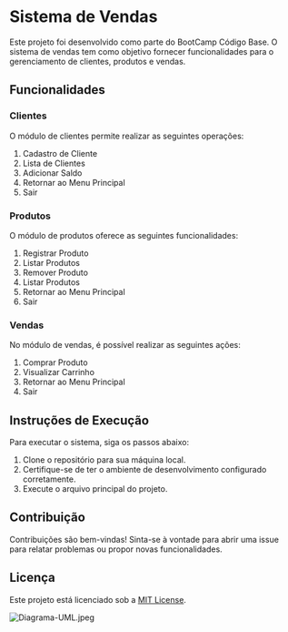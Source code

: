 # Sistema de Vendas

Este projeto foi desenvolvido como parte do BootCamp Código Base. O sistema de vendas tem como objetivo fornecer funcionalidades para o gerenciamento de clientes, produtos e vendas.

## Funcionalidades

### Clientes

O módulo de clientes permite realizar as seguintes operações:

1. Cadastro de Cliente
2. Lista de Clientes
3. Adicionar Saldo
4. Retornar ao Menu Principal
0. Sair

### Produtos

O módulo de produtos oferece as seguintes funcionalidades:

1. Registrar Produto
2. Listar Produtos
3. Remover Produto
4. Listar Produtos
5. Retornar ao Menu Principal
0. Sair

### Vendas

No módulo de vendas, é possível realizar as seguintes ações:

1. Comprar Produto
2. Visualizar Carrinho
3. Retornar ao Menu Principal
0. Sair

## Instruções de Execução

Para executar o sistema, siga os passos abaixo:

1. Clone o repositório para sua máquina local.
2. Certifique-se de ter o ambiente de desenvolvimento configurado corretamente.
3. Execute o arquivo principal do projeto.

## Contribuição

Contribuições são bem-vindas! Sinta-se à vontade para abrir uma issue para relatar problemas ou propor novas funcionalidades.

## Licença

Este projeto está licenciado sob a [MIT License](https://opensource.org/licenses/MIT).

<img src="https://img.hotimg.com/Diagrama-UML.jpeg" alt="Diagrama-UML.jpeg" border="0" />

